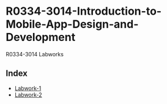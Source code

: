 # R0334-3014-Introduction-to-Mobile-App-Design-and-Development
R0334-3014 Labworks

## Index

- [Labwork-1](./Labwork-1)
- [Labwork-2](./Labwork-2)